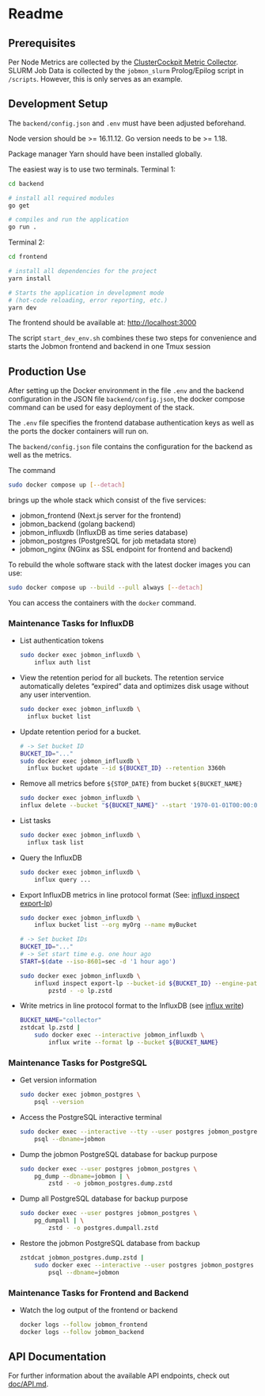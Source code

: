 # Readme

## Prerequisites

Per Node Metrics are collected by the [ClusterCockpit Metric Collector](https://github.com/ClusterCockpit/cc-metric-collector/).
SLURM Job Data is collected by the `jobmon_slurm` Prolog/Epilog script in `/scripts`. However, this is only serves as an example.

## Development Setup

The `backend/config.json` and `.env` must have been adjusted beforehand.

Node version should be >= 16.11.12.
Go version needs to be >= 1.18.

Package manager Yarn should have been installed globally.

The easiest way is to use two terminals.
Terminal 1:

```bash
cd backend

# install all required modules
go get

# compiles and run the application
go run .
```

Terminal 2:

```bash
cd frontend

# install all dependencies for the project
yarn install

# Starts the application in development mode
# (hot-code reloading, error reporting, etc.)
yarn dev
```

The frontend should be available at: <http://localhost:3000>

The script `start_dev_env.sh` combines these two steps for convenience and starts the Jobmon frontend and backend in one Tmux session

## Production Use

After setting up the Docker environment in the file `.env` and the backend configuration in the JSON file `backend/config.json`, the docker compose command can be used for easy deployment of the stack.

The `.env` file specifies the frontend database authentication keys as well as the ports the docker containers will run on.

The `backend/config.json` file contains the configuration for the backend as well as the metrics.

The command

```bash
sudo docker compose up [--detach]
```

brings up the whole stack which consist of the five services:

* jobmon_frontend (Next.js server for the frontend)
* jobmon_backend (golang backend)
* jobmon_influxdb (InfluxDB as time series database)
* jobmon_postgres (PostgreSQL for job metadata store)
* jobmon_nginx (NGinx as SSL endpoint for frontend and backend)

To rebuild the whole software stack with the latest docker images you can use:

```bash
sudo docker compose up --build --pull always [--detach]
```

You can access the containers with the `docker` command.

### Maintenance Tasks for InfluxDB

* List authentication tokens

  ```bash
  sudo docker exec jobmon_influxdb \
      influx auth list
  ```

* View the retention period for all buckets. The retention service automatically deletes “expired” data and optimizes disk usage without any user intervention.

  ```bash
  sudo docker exec jobmon_influxdb \
    influx bucket list
  ```

* Update retention period for a bucket.

  ```bash
  # -> Set bucket ID
  BUCKET_ID="..."
  sudo docker exec jobmon_influxdb \
    influx bucket update --id ${BUCKET_ID} --retention 3360h
  ```

* Remove all metrics before `${STOP_DATE}` from bucket `${BUCKET_NAME}`

  ```bash
  sudo docker exec jobmon_influxdb \
  influx delete --bucket "${BUCKET_NAME}" --start '1970-01-01T00:00:00Z' --stop '${STOP_DATE}'
  ```

* List tasks

  ```bash
  sudo docker exec jobmon_influxdb \
    influx task list
  ```

* Query the InfluxDB

  ```bash
  sudo docker exec jobmon_influxdb \
      influx query ...
  ```

* Export InfluxDB metrics in line protocol format
  (See: [influxd inspect export-lp](https://docs.influxdata.com/influxdb/v2.6/reference/cli/influxd/inspect/export-lp/))

  ```bash
  sudo docker exec jobmon_influxdb \
      influx bucket list --org myOrg --name myBucket

  # -> Set bucket IDs
  BUCKET_ID="..."
  # -> Set start time e.g. one hour ago
  START=$(date --iso-8601=sec -d '1 hour ago')

  sudo docker exec jobmon_influxdb \
      influxd inspect export-lp --bucket-id ${BUCKET_ID} --engine-path /var/lib/influxdb2/engine/ --output-path - --start "${START}" |
          pzstd - -o lp.zstd
  ```

* Write metrics in line protocol format to the InfluxDB
  (see [influx write]( https://docs.influxdata.com/influxdb/v2.6/reference/cli/influx/write/))

  ```bash
  BUCKET_NAME="collector"
  zstdcat lp.zstd |
      sudo docker exec --interactive jobmon_influxdb \
          influx write --format lp --bucket ${BUCKET_NAME}
  ```

### Maintenance Tasks for PostgreSQL

* Get version information

  ``` bash
  sudo docker exec jobmon_postgres \
      psql --version
  ```

* Access the PostgreSQL interactive terminal

  ```bash
  sudo docker exec --interactive --tty --user postgres jobmon_postgres \
      psql --dbname=jobmon
  ```

* Dump the jobmon PostgreSQL database for backup purpose

  ```bash
  sudo docker exec --user postgres jobmon_postgres \
      pg_dump --dbname=jobmon | \
          zstd - -o jobmon_postgres.dump.zstd
  ```

* Dump all PostgreSQL database for backup purpose

  ```bash
  sudo docker exec --user postgres jobmon_postgres \
      pg_dumpall | \
          zstd - -o postgres.dumpall.zstd
  ```

* Restore the jobmon PostgreSQL database from backup

  ```bash
  zstdcat jobmon_postgres.dump.zstd |
      sudo docker exec --interactive --user postgres jobmon_postgres \
          psql --dbname=jobmon
  ```

### Maintenance Tasks for Frontend and Backend

* Watch the log output of the frontend or backend

  ```bash
  docker logs --follow jobmon_frontend
  docker logs --follow jobmon_backend
  ```

## API Documentation

For further information about the available API endpoints, check out [doc/API.md](doc/API.md).

